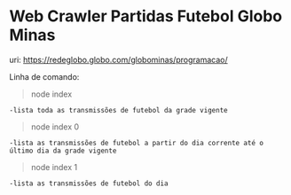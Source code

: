 # Web Crawler Partidas Futebol Globo Minas

uri: https://redeglobo.globo.com/globominas/programacao/

Linha de comando:

> node index

    -lista toda as transmissões de futebol da grade vigente

> node index 0

    -lista as transmissões de futebol a partir do dia corrente até o último dia da grade vigente

> node index 1

    -lista as transmissões de futebol do dia
